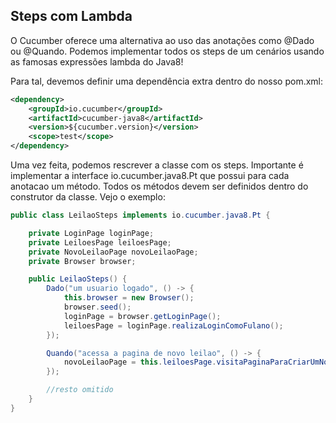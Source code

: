 ## Steps com Lambda

O Cucumber oferece uma alternativa ao uso das anotações como @Dado ou @Quando. Podemos implementar todos os steps de um cenários usando as famosas expressões lambda do Java8!

Para tal, devemos definir uma dependência extra dentro do nosso pom.xml:

```xml
<dependency>
    <groupId>io.cucumber</groupId>
    <artifactId>cucumber-java8</artifactId>
    <version>${cucumber.version}</version>
    <scope>test</scope>
</dependency>
```

Uma vez feita, podemos rescrever a classe com os steps. Importante é implementar a interface io.cucumber.java8.Pt que possui para cada anotacao um método. Todos os métodos devem ser definidos dentro do construtor da classe. Vejo o exemplo:

```java
public class LeilaoSteps implements io.cucumber.java8.Pt {

    private LoginPage loginPage;
    private LeiloesPage leiloesPage;
    private NovoLeilaoPage novoLeilaoPage;
    private Browser browser;

    public LeilaoSteps() {
        Dado("um usuario logado", () -> {
            this.browser = new Browser();
            browser.seed();
            loginPage = browser.getLoginPage();
            leiloesPage = loginPage.realizaLoginComoFulano();
        });

        Quando("acessa a pagina de novo leilao", () -> {
            novoLeilaoPage = this.leiloesPage.visitaPaginaParaCriarUmNovoLeilao();
        });

        //resto omitido
    }
}
```
